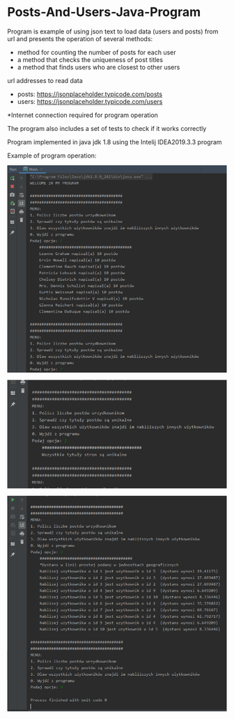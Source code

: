 # Posts-And-Users-Java-Program

Program is example of using json text to load data (users and posts) from url
and presents the operation of several methods:
- method for counting the number of posts for each user
- a method that checks the uniqueness of post titles
- a method that finds users who are closest to other users

url addresses to read data
- posts: https://jsonplaceholder.typicode.com/posts
- users: https://jsonplaceholder.typicode.com/users

*Internet connection required for program operation

The program also includes a set of tests to check if it works correctly

Program implemented in java jdk 1.8 using the Intelij IDEA2019.3.3 program

Example of program operation:

![Image description](https://github.com/Raval97/Posts-And-Users-Java-Program/blob/master/screen/1.PNG?raw=true)

![Image description](https://github.com/Raval97/Posts-And-Users-Java-Program/blob/master/screen/2.PNG?raw=true)

![Image description](https://github.com/Raval97/Posts-And-Users-Java-Program/blob/master/screen/3.PNG?raw=true)
